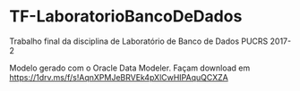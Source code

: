 # TF-LaboratorioBancoDeDados
Trabalho final da disciplina de Laboratório de Banco de Dados PUCRS 2017-2

Modelo gerado com o Oracle Data Modeler.
Façam download em https://1drv.ms/f/s!AqnXPMJeBRVEk4pXlCwHIPAquQCXZA
